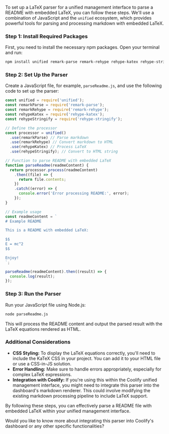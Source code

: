 To set up a LaTeX parser for a unified management interface to parse a README with embedded LaTeX, you can follow these steps. We'll use a combination of JavaScript and the `unified` ecosystem, which provides powerful tools for parsing and processing markdown with embedded LaTeX.

### Step 1: Install Required Packages

First, you need to install the necessary npm packages. Open your terminal and run:

```bash
npm install unified remark-parse remark-rehype rehype-katex rehype-stringify
```

### Step 2: Set Up the Parser

Create a JavaScript file, for example, `parseReadme.js`, and use the following code to set up the parser:

```javascript
const unified = require('unified');
const remarkParse = require('remark-parse');
const remarkRehype = require('remark-rehype');
const rehypeKatex = require('rehype-katex');
const rehypeStringify = require('rehype-stringify');

// Define the processor
const processor = unified()
  .use(remarkParse) // Parse markdown
  .use(remarkRehype) // Convert markdown to HTML
  .use(rehypeKatex) // Process LaTeX
  .use(rehypeStringify); // Convert to HTML string

// Function to parse README with embedded LaTeX
function parseReadme(readmeContent) {
  return processor.process(readmeContent)
    .then((file) => {
      return file.contents;
    })
    .catch((error) => {
      console.error('Error processing README:', error);
    });
}

// Example usage
const readmeContent = `
# Example README

This is a README with embedded LaTeX:

$$
E = mc^2
$$

Enjoy!
`;

parseReadme(readmeContent).then((result) => {
  console.log(result);
});
```

### Step 3: Run the Parser

Run your JavaScript file using Node.js:

```bash
node parseReadme.js
```

This will process the README content and output the parsed result with the LaTeX equations rendered as HTML.

### Additional Considerations

- **CSS Styling:** To display the LaTeX equations correctly, you'll need to include the KaTeX CSS in your project. You can add it to your HTML file or use a CSS-in-JS solution.
- **Error Handling:** Make sure to handle errors appropriately, especially for complex LaTeX expressions.
- **Integration with Coolify:** If you're using this within the Coolify unified management interface, you might need to integrate this parser into the dashboard's markdown renderer. This could involve modifying the existing markdown processing pipeline to include LaTeX support.

By following these steps, you can effectively parse a README file with embedded LaTeX within your unified management interface.

Would you like to know more about integrating this parser into Coolify's dashboard or any other specific functionalities?